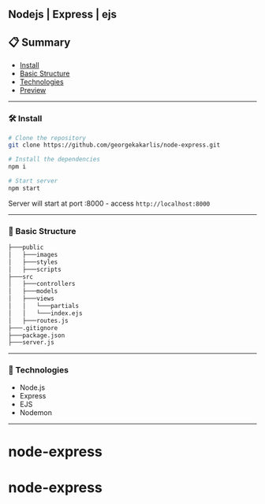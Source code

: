 ## Nodejs | Express | ejs

## 📋 Summary

- [Install](#-Install)
- [Basic Structure](#-Basic-Structure)
- [Technologies](#-Technologies)
- [Preview](#-Preview)

--- 

### 🛠️ Install
```bash
# Clone the repository
git clone https://github.com/georgekakarlis/node-express.git

# Install the dependencies
npm i

# Start server
npm start

```
Server will start at port :8000 - access `http://localhost:8000`

--- 

### 📄 Basic Structure
``` bash
├───public
│   ├───images
│   ├───styles
│   ├───scripts
├───src
│   ├───controllers
│   ├───models
│   ├───views
│   │   └───partials
│   │   └───index.ejs
│   ├───routes.js
├───.gitignore
├───package.json
├───server.js
```

--- 
### 🚀 Technologies
- Node.js
- Express
- EJS
- Nodemon 

--- 
# node-express
# node-express
